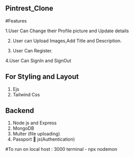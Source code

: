 ## Pintrest_Clone

#Features

1.User Can Change their Profile picture and Update details 

2. User can Upload Images,Add Title and Description.
   
3. User Can Register.


4.User Can SignIn and SignOut


## For Styling and Layout 
1. Ejs
2. Tailwind Css

## Backend 

1. Node js and Express
2. MongoDB
3. Multer (file uploading)
4. Passport 🛂 js(Authentication)


#To run on local host : 3000
terminal - npx nodemon



